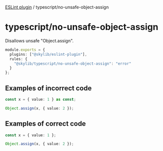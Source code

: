 [ESLint plugin](index.md) / typescript/no-unsafe-object-assign

# typescript/no-unsafe-object-assign

Disallows unsafe "Object.assign".

```ts
module.exports = {
  plugins: ["@skylib/eslint-plugin"],
  rules: {
    "@skylib/typescript/no-unsafe-object-assign": "error"
  }
};
```

## Examples of incorrect code

```ts
const x = { value: 1 } as const;

Object.assign(x, { value: 2 });
```

## Examples of correct code

```ts
const x = { value: 1 };

Object.assign(x, { value: 2 });
```